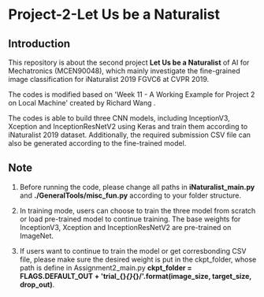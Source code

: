 # Project-2-Let Us be a Naturalist
## Introduction
This repository is about the second project **Let Us be a Naturalist** of AI for Mechatronics (MCEN90048), which mainly investigate the fine-grained image classification for iNaturalist 2019 FGVC6 at CVPR 2019.

The codes is modified based on 'Week 11 - A Working Example for Project 2 on Local Machine' created by Richard Wang .

The codes is able to build three CNN models, including InceptionV3, Xception and InceptionResNetV2 using Keras and train them according to iNaturalist 2019 dataset. Additionally, the required submission CSV file can also be generated according to the fine-trained model. 

## Note
1. Before running the code, please change all paths in **iNaturalist_main.py** and **./GeneralTools/misc_fun.py** according to your folder structure.

2. In training mode, users can choose to train the three model from scratch or load pre-trained model to continue training. The base weights for InceptionV3, Xception and InceptionResNetV2 are pre-trained on ImageNet.

3. If users want to continue to train the model or get corresbonding CSV file, please make sure the desired weight is put in the ckpt_folder, whose path is define in Assignment2_main.py **ckpt_folder = FLAGS.DEFAULT_OUT + 'trial_{}_{}_{}/'.format(image_size, target_size, drop_out)**.
